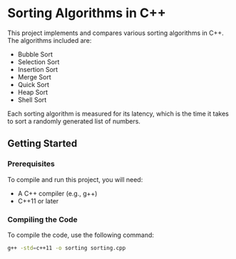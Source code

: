 # Sorting Algorithms in C++

This project implements and compares various sorting algorithms in C++. The algorithms included are:

- Bubble Sort
- Selection Sort
- Insertion Sort
- Merge Sort
- Quick Sort
- Heap Sort
- Shell Sort

Each sorting algorithm is measured for its latency, which is the time it takes to sort a randomly generated list of numbers.

## Getting Started

### Prerequisites

To compile and run this project, you will need:

- A C++ compiler (e.g., g++)
- C++11 or later

### Compiling the Code

To compile the code, use the following command:

```sh
g++ -std=c++11 -o sorting sorting.cpp
